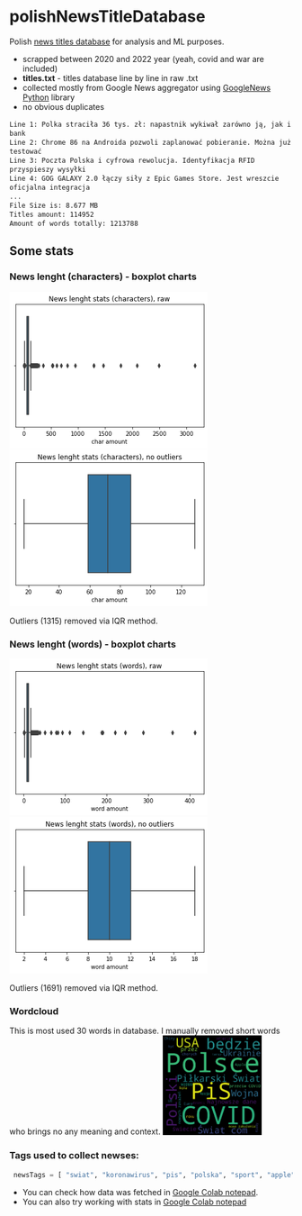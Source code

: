 # polishNewsTitleDatabase
Polish [news titles database](https://github.com/avrland/polishNewsTitleDatabase/blob/main/titles.txt) for analysis and ML purposes. 
* scrapped between 2020 and 2022 year (yeah, covid and war are included)
* **titles.txt** - titles database line by line in raw .txt
* collected mostly from Google News aggregator using [GoogleNews Python](https://pypi.org/project/GoogleNews/) library
* no obvious duplicates
```
Line 1: Polka straciła 36 tys. zł: napastnik wykiwał zarówno ją, jak i bank
Line 2: Chrome 86 na Androida pozwoli zaplanować pobieranie. Można już testować
Line 3: Poczta Polska i cyfrowa rewolucja. Identyfikacja RFID przyspieszy wysyłki
Line 4: GOG GALAXY 2.0 łączy siły z Epic Games Store. Jest wreszcie oficjalna integracja
...
File Size is: 8.677 MB
Titles amount: 114952
Amount of words totally: 1213788
```
## Some stats
### News lenght (characters) - boxplot charts
![This is an image](https://github.com/avrland/polishNewsTitleDatabase/raw/main/docs/news_lenght_raw.png)
![This is an image](https://github.com/avrland/polishNewsTitleDatabase/raw/main/docs/news_lenght_witout_outliers.png)

Outliers (1315) removed via IQR method. 

### News lenght (words) - boxplot charts
![This is an image](https://github.com/avrland/polishNewsTitleDatabase/raw/main/docs/news_words_raw.png)
![This is an image](https://github.com/avrland/polishNewsTitleDatabase/raw/main/docs/news_words_outliers.png)

Outliers (1691) removed via IQR method. 

### Wordcloud
This is most used 30 words in database. I manually removed short words who brings no any meaning and context.
<img src="https://github.com/avrland/polishNewsTitleDatabase/raw/main/docs/wordcloud.png" width=35% height=35%>

### Tags used to collect newses:
```python
 newsTags = [ "swiat", "koronawirus", "pis", "polska", "sport", "apple", "samsung", "technologia", "COVID-19", "amazon", "wojna", "google", "gospodarka", "chiny", "rozrywka", "nauka"]
```
* You can check how data was fetched in [Google Colab notepad](https://colab.research.google.com/github/avrland/polishNewsTitleDatabase/blob/main/GoogleNews_scrapper_to_textfile.ipynb).
* You can also try working with stats in [Google Colab notepad](https://github.com/avrland/polishNewsTitleDatabase/blob/main/Stats_and_visualization.ipynb)
